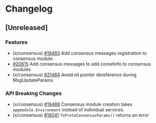 <!--
Guiding Principles:

Changelogs are for humans, not machines.
There should be an entry for every single version.
The same types of changes should be grouped.
Versions and sections should be linkable.
The latest version comes first.
The release date of each version is displayed.
Mention whether you follow Semantic Versioning.

Usage:

Change log entries are to be added to the Unreleased section under the
appropriate stanza (see below). Each entry should ideally include a tag and
the Github issue reference in the following format:

* (<tag>) [#<issue-number>] Changelog message.

Types of changes (Stanzas):

"Features" for new features.
"Improvements" for changes in existing functionality.
"Deprecated" for soon-to-be removed features.
"Bug Fixes" for any bug fixes.
"API Breaking" for breaking exported APIs used by developers building on SDK.
Ref: https://keepachangelog.com/en/1.0.0/
-->

# Changelog

## [Unreleased]

### Features

* (x/consensus) [#19483](https://github.com/cosmos/cosmos-sdk/pull/19483) Add consensus messages registration to consensus module.
* [#20615](https://github.com/cosmos/cosmos-sdk/pull/20615) Add consensus messages to add cometinfo to consensus modules
* (x/consensus) [#21484](https://github.com/cosmos/cosmos-sdk/pull/21484) Avoid nil pointer dereference during MsgUpdateParams

### API Breaking Changes

* (x/consensus) [#19488](https://github.com/cosmos/cosmos-sdk/pull/19488) Consensus module creation takes `appmodule.Environment` instead of individual services.
* (x/consensus) [#18041](https://github.com/cosmos/cosmos-sdk/pull/18041) `ToProtoConsensusParams()` returns an error

